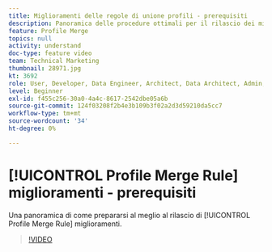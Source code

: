 ```yaml
---
title: Miglioramenti delle regole di unione profili - prerequisiti
description: Panoramica delle procedure ottimali per il rilascio dei miglioramenti delle regole di unione dei profili.
feature: Profile Merge
topics: null
activity: understand
doc-type: feature video
team: Technical Marketing
thumbnail: 28971.jpg
kt: 3692
role: User, Developer, Data Engineer, Architect, Data Architect, Admin, Leader
level: Beginner
exl-id: f455c256-30a0-4a4c-8617-2542dbe05a6b
source-git-commit: 124f03208f2b4e3b109b3f02a2d3d59210da5cc7
workflow-type: tm+mt
source-wordcount: '34'
ht-degree: 0%

---
```


# [!UICONTROL Profile Merge Rule] miglioramenti - prerequisiti

Una panoramica di come prepararsi al meglio al rilascio di [!UICONTROL Profile Merge Rule] miglioramenti.

>[!VIDEO](https://video.tv.adobe.com/v/28971/?quality=12)
